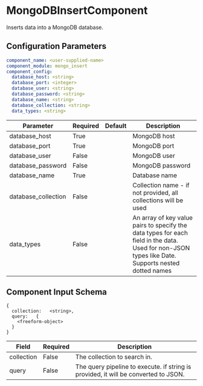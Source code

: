 # MongoDBInsertComponent

Inserts data into a MongoDB database.

## Configuration Parameters

```yaml
component_name: <user-supplied-name>
component_module: mongo_insert
component_config:
  database_host: <string>
  database_port: <integer>
  database_user: <string>
  database_password: <string>
  database_name: <string>
  database_collection: <string>
  data_types: <string>
```

| Parameter | Required | Default | Description |
| --- | --- | --- | --- |
| database_host | True |  | MongoDB host |
| database_port | True |  | MongoDB port |
| database_user | False |  | MongoDB user |
| database_password | False |  | MongoDB password |
| database_name | True |  | Database name |
| database_collection | False |  | Collection name - if not provided, all collections will be used |
| data_types | False |  | An array of key value pairs to specify the data types for each field in the data. Used for non-JSON types like Date. Supports nested dotted names |


## Component Input Schema

```
{
  collection:   <string>,
  query:   {
    <freeform-object>
  }
}
```
| Field | Required | Description |
| --- | --- | --- |
| collection | False | The collection to search in. |
| query | False | The query pipeline to execute. if string is provided, it will be converted to JSON. |
